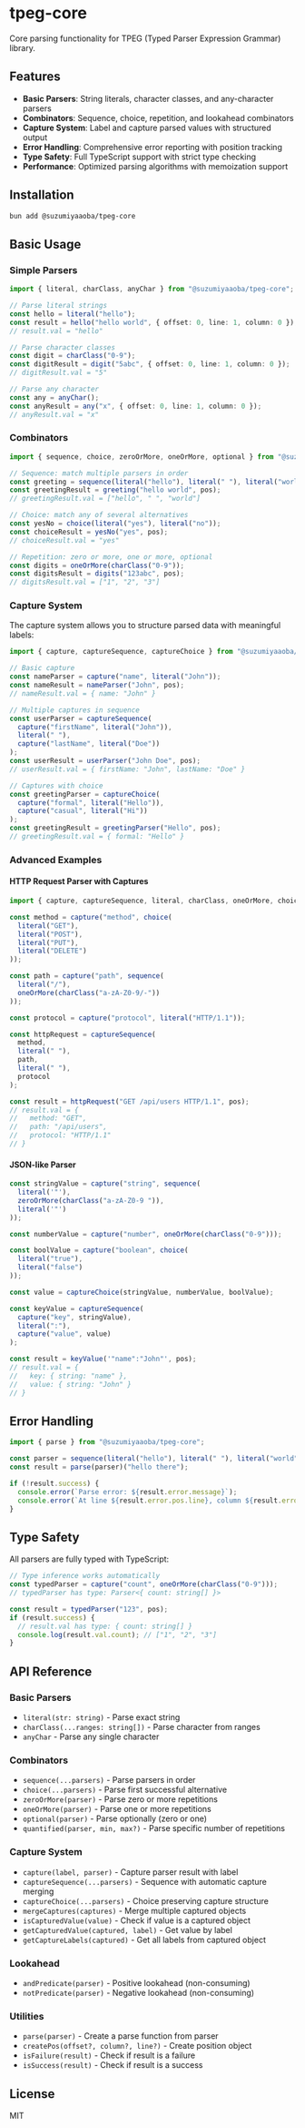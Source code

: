# tpeg-core

Core parsing functionality for TPEG (Typed Parser Expression Grammar) library.

## Features

- **Basic Parsers**: String literals, character classes, and any-character parsers
- **Combinators**: Sequence, choice, repetition, and lookahead combinators  
- **Capture System**: Label and capture parsed values with structured output
- **Error Handling**: Comprehensive error reporting with position tracking
- **Type Safety**: Full TypeScript support with strict type checking
- **Performance**: Optimized parsing algorithms with memoization support

## Installation

```bash
bun add @suzumiyaaoba/tpeg-core
```

## Basic Usage

### Simple Parsers

```typescript
import { literal, charClass, anyChar } from "@suzumiyaaoba/tpeg-core";

// Parse literal strings
const hello = literal("hello");
const result = hello("hello world", { offset: 0, line: 1, column: 0 });
// result.val = "hello"

// Parse character classes
const digit = charClass("0-9");
const digitResult = digit("5abc", { offset: 0, line: 1, column: 0 });
// digitResult.val = "5"

// Parse any character
const any = anyChar();
const anyResult = any("x", { offset: 0, line: 1, column: 0 });
// anyResult.val = "x"
```

### Combinators

```typescript
import { sequence, choice, zeroOrMore, oneOrMore, optional } from "@suzumiyaaoba/tpeg-core";

// Sequence: match multiple parsers in order
const greeting = sequence(literal("hello"), literal(" "), literal("world"));
const greetingResult = greeting("hello world", pos);
// greetingResult.val = ["hello", " ", "world"]

// Choice: match any of several alternatives
const yesNo = choice(literal("yes"), literal("no"));
const choiceResult = yesNo("yes", pos);
// choiceResult.val = "yes"

// Repetition: zero or more, one or more, optional
const digits = oneOrMore(charClass("0-9"));
const digitsResult = digits("123abc", pos);
// digitsResult.val = ["1", "2", "3"]
```

### Capture System

The capture system allows you to structure parsed data with meaningful labels:

```typescript
import { capture, captureSequence, captureChoice } from "@suzumiyaaoba/tpeg-core";

// Basic capture
const nameParser = capture("name", literal("John"));
const nameResult = nameParser("John", pos);
// nameResult.val = { name: "John" }

// Multiple captures in sequence
const userParser = captureSequence(
  capture("firstName", literal("John")),
  literal(" "),
  capture("lastName", literal("Doe"))
);
const userResult = userParser("John Doe", pos);
// userResult.val = { firstName: "John", lastName: "Doe" }

// Captures with choice
const greetingParser = captureChoice(
  capture("formal", literal("Hello")),
  capture("casual", literal("Hi"))
);
const greetingResult = greetingParser("Hello", pos);
// greetingResult.val = { formal: "Hello" }
```

### Advanced Examples

#### HTTP Request Parser with Captures

```typescript
import { capture, captureSequence, literal, charClass, oneOrMore, choice } from "@suzumiyaaoba/tpeg-core";

const method = capture("method", choice(
  literal("GET"),
  literal("POST"),
  literal("PUT"),
  literal("DELETE")
));

const path = capture("path", sequence(
  literal("/"),
  oneOrMore(charClass("a-zA-Z0-9/-"))
));

const protocol = capture("protocol", literal("HTTP/1.1"));

const httpRequest = captureSequence(
  method,
  literal(" "),
  path,
  literal(" "),
  protocol
);

const result = httpRequest("GET /api/users HTTP/1.1", pos);
// result.val = {
//   method: "GET",
//   path: "/api/users", 
//   protocol: "HTTP/1.1"
// }
```

#### JSON-like Parser

```typescript
const stringValue = capture("string", sequence(
  literal('"'),
  zeroOrMore(charClass("a-zA-Z0-9 ")),
  literal('"')
));

const numberValue = capture("number", oneOrMore(charClass("0-9")));

const boolValue = capture("boolean", choice(
  literal("true"),
  literal("false")
));

const value = captureChoice(stringValue, numberValue, boolValue);

const keyValue = captureSequence(
  capture("key", stringValue),
  literal(":"),
  capture("value", value)
);

const result = keyValue('"name":"John"', pos);
// result.val = {
//   key: { string: "name" },
//   value: { string: "John" }
// }
```

## Error Handling

```typescript
import { parse } from "@suzumiyaaoba/tpeg-core";

const parser = sequence(literal("hello"), literal(" "), literal("world"));
const result = parse(parser)("hello there");

if (!result.success) {
  console.error(`Parse error: ${result.error.message}`);
  console.error(`At line ${result.error.pos.line}, column ${result.error.pos.column}`);
}
```

## Type Safety

All parsers are fully typed with TypeScript:

```typescript
// Type inference works automatically
const typedParser = capture("count", oneOrMore(charClass("0-9")));
// typedParser has type: Parser<{ count: string[] }>

const result = typedParser("123", pos);
if (result.success) {
  // result.val has type: { count: string[] }
  console.log(result.val.count); // ["1", "2", "3"]
}
```

## API Reference

### Basic Parsers

- `literal(str: string)` - Parse exact string
- `charClass(...ranges: string[])` - Parse character from ranges
- `anyChar` - Parse any single character

### Combinators

- `sequence(...parsers)` - Parse parsers in order
- `choice(...parsers)` - Parse first successful alternative
- `zeroOrMore(parser)` - Parse zero or more repetitions
- `oneOrMore(parser)` - Parse one or more repetitions
- `optional(parser)` - Parse optionally (zero or one)
- `quantified(parser, min, max?)` - Parse specific number of repetitions

### Capture System

- `capture(label, parser)` - Capture parser result with label
- `captureSequence(...parsers)` - Sequence with automatic capture merging
- `captureChoice(...parsers)` - Choice preserving capture structure
- `mergeCaptures(captures)` - Merge multiple captured objects
- `isCapturedValue(value)` - Check if value is a captured object
- `getCapturedValue(captured, label)` - Get value by label
- `getCaptureLabels(captured)` - Get all labels from captured object

### Lookahead

- `andPredicate(parser)` - Positive lookahead (non-consuming)
- `notPredicate(parser)` - Negative lookahead (non-consuming)

### Utilities

- `parse(parser)` - Create a parse function from parser
- `createPos(offset?, column?, line?)` - Create position object
- `isFailure(result)` - Check if result is a failure
- `isSuccess(result)` - Check if result is a success

## License

MIT 